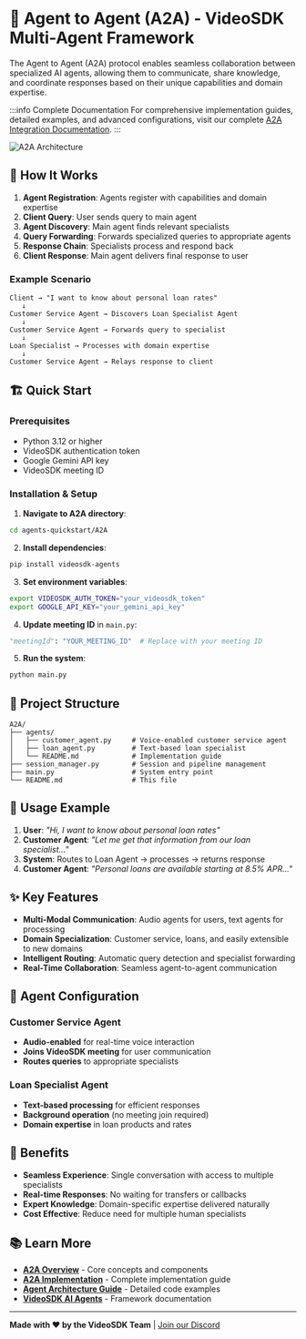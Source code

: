 # 🤖 Agent to Agent (A2A) - VideoSDK Multi-Agent Framework

The Agent to Agent (A2A) protocol enables seamless collaboration between specialized AI agents, allowing them to communicate, share knowledge, and coordinate responses based on their unique capabilities and domain expertise.

:::info Complete Documentation
For comprehensive implementation guides, detailed examples, and advanced configurations, visit our complete [A2A Integration Documentation](https://docs.videosdk.live/ai_agents/a2a/overview).
:::

![A2A Architecture](https://cdn.videosdk.live/website-resources/docs-resources/a2a_diagram.png)

## 🌟 How It Works

1. **Agent Registration**: Agents register with capabilities and domain expertise
2. **Client Query**: User sends query to main agent
3. **Agent Discovery**: Main agent finds relevant specialists
4. **Query Forwarding**: Forwards specialized queries to appropriate agents
5. **Response Chain**: Specialists process and respond back
6. **Client Response**: Main agent delivers final response to user

### Example Scenario

```
Client → "I want to know about personal loan rates"
   ↓
Customer Service Agent → Discovers Loan Specialist Agent
   ↓
Customer Service Agent → Forwards query to specialist
   ↓
Loan Specialist → Processes with domain expertise
   ↓
Customer Service Agent → Relays response to client
```

## 🏗️ Quick Start

### Prerequisites
- Python 3.12 or higher
- VideoSDK authentication token
- Google Gemini API key
- VideoSDK meeting ID

### Installation & Setup

1. **Navigate to A2A directory**:
```bash
cd agents-quickstart/A2A
```

2. **Install dependencies**:
```bash
pip install videosdk-agents
```

3. **Set environment variables**:
```bash
export VIDEOSDK_AUTH_TOKEN="your_videosdk_token"
export GOOGLE_API_KEY="your_gemini_api_key"
```

4. **Update meeting ID** in `main.py`:
```python
"meetingId": "YOUR_MEETING_ID"  # Replace with your meeting ID
```

5. **Run the system**:
```bash
python main.py
```

## 📁 Project Structure

```
A2A/
├── agents/
│   ├── customer_agent.py     # Voice-enabled customer service agent
│   ├── loan_agent.py         # Text-based loan specialist
│   └── README.md             # Implementation guide
├── session_manager.py        # Session and pipeline management
├── main.py                   # System entry point
└── README.md                 # This file
```

## 💬 Usage Example

1. **User**: *"Hi, I want to know about personal loan rates"*
2. **Customer Agent**: *"Let me get that information from our loan specialist..."*
3. **System**: Routes to Loan Agent → processes → returns response
4. **Customer Agent**: *"Personal loans are available starting at 8.5% APR..."*

## ✨ Key Features

- **Multi-Modal Communication**: Audio agents for users, text agents for processing
- **Domain Specialization**: Customer service, loans, and easily extensible to new domains
- **Intelligent Routing**: Automatic query detection and specialist forwarding
- **Real-Time Collaboration**: Seamless agent-to-agent communication

## 🔧 Agent Configuration

### Customer Service Agent
- **Audio-enabled** for real-time voice interaction
- **Joins VideoSDK meeting** for user communication
- **Routes queries** to appropriate specialists

### Loan Specialist Agent
- **Text-based processing** for efficient responses
- **Background operation** (no meeting join required)
- **Domain expertise** in loan products and rates

## 🌟 Benefits

- **Seamless Experience**: Single conversation with access to multiple specialists
- **Real-time Responses**: No waiting for transfers or callbacks
- **Expert Knowledge**: Domain-specific expertise delivered naturally
- **Cost Effective**: Reduce need for multiple human specialists

## 📚 Learn More

- **[A2A Overview](https://docs.videosdk.live/ai_agents/a2a/overview)** - Core concepts and components
- **[A2A Implementation](https://docs.videosdk.live/ai_agents/a2a/implementation)** - Complete implementation guide
- **[Agent Architecture Guide](./agents/README.md)** - Detailed code examples
- **[VideoSDK AI Agents](https://docs.videosdk.live/ai_agents/introduction)** - Framework documentation

---

**Made with ❤️ by the VideoSDK Team** | [Join our Discord](https://discord.com/invite/f2WsNDN9S5) 